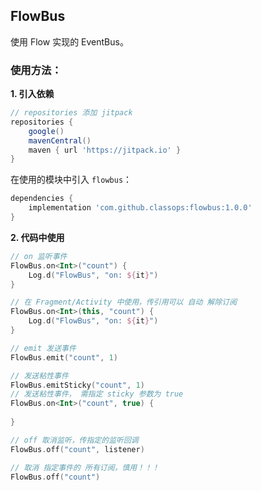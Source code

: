 ## FlowBus

使用 Flow 实现的 EventBus。


### 使用方法：

**1. 引入依赖**

```gradle
// repositories 添加 jitpack
repositories {
    google()
    mavenCentral()
    maven { url 'https://jitpack.io' }
}
```

在使用的模块中引入 `flowbus`：

```gradle
dependencies {
    implementation 'com.github.classops:flowbus:1.0.0'
}
```

**2. 代码中使用**

```kotlin
// on 监听事件
FlowBus.on<Int>("count") {
    Log.d("FlowBus", "on: ${it}")
}

// 在 Fragment/Activity 中使用，传引用可以 自动 解除订阅
FlowBus.on<Int>(this, "count") {
    Log.d("FlowBus", "on: ${it}")
}

// emit 发送事件
FlowBus.emit("count", 1)

// 发送粘性事件
FlowBus.emitSticky("count", 1)
// 发送粘性事件， 需指定 sticky 参数为 true
FlowBus.on<Int>("count", true) {
    
}

// off 取消监听，传指定的监听回调
FlowBus.off("count", listener)

// 取消 指定事件的 所有订阅，慎用！！！
FlowBus.off("count")


```